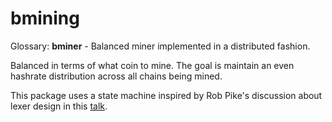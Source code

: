 # bmining

Glossary:
**bminer** - Balanced miner implemented in a distributed fashion.

Balanced in terms of what coin to mine. The goal is maintain an even hashrate distribution across all chains being mined.

This package uses a state machine inspired by Rob Pike's discussion about lexer design in this [talk](https://www.youtube.com/watch?v=HxaD_trXwRE).
